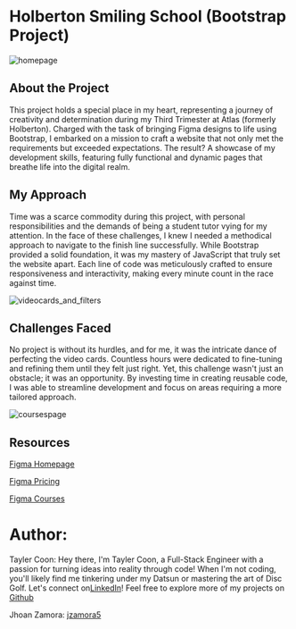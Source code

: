 # Holberton Smiling School (Bootstrap Project)

![homepage](https://iili.io/J8lvMQV.jpg)

## About the Project
This project holds a special place in my heart, representing a journey of creativity and determination during my Third Trimester at Atlas (formerly Holberton). Charged with the task of bringing Figma designs to life using Bootstrap, I embarked on a mission to craft a website that not only met the requirements but exceeded expectations. The result? A showcase of my development skills, featuring fully functional and dynamic pages that breathe life into the digital realm.

## My Approach
Time was a scarce commodity during this project, with personal responsibilities and the demands of being a student tutor vying for my attention. In the face of these challenges, I knew I needed a methodical approach to navigate to the finish line successfully. While Bootstrap provided a solid foundation, it was my mastery of JavaScript that truly set the website apart. Each line of code was meticulously crafted to ensure responsiveness and interactivity, making every minute count in the race against time.

![videocards_and_filters](https://iili.io/J8lvWCB.jpg)

## Challenges Faced
No project is without its hurdles, and for me, it was the intricate dance of perfecting the video cards. Countless hours were dedicated to fine-tuning and refining them until they felt just right. Yet, this challenge wasn't just an obstacle; it was an opportunity. By investing time in creating reusable code, I was able to streamline development and focus on areas requiring a more tailored approach.

![coursespage](https://iili.io/J8lvGhQ.jpg)


## Resources

[Figma Homepage](https://www.figma.com/file/QYQqMYbdpAHL5xTclwJKSI/Homepage)

[Figma Pricing](https://www.figma.com/file/KLAI53jdYpfFNEy0O79ymB/Pricing)

[Figma Courses](https://www.figma.com/file/ivg3abH1HLmMayBgjGg1Qf/Courses)

# Author:

Tayler Coon:
Hey there, I'm Tayler Coon, a Full-Stack Engineer with a passion for turning ideas into reality through code! When I'm not coding, you'll likely find me tinkering under my Datsun or mastering the art of Disc Golf. Let's connect on[LinkedIn](https://www.linkedin.com/in/taylercoon/)! Feel free to explore more of my projects on [Github](https://github.com/tayler-made-code)

Jhoan Zamora: [jzamora5](https://github.com/jzamora5)
